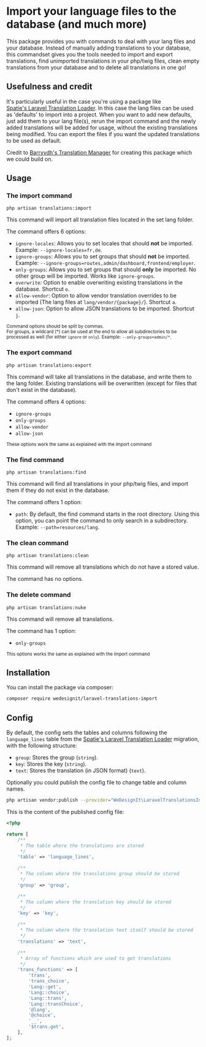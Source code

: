 # Import your language files to the database (and much more)

This package provides you with commands to deal with your lang files and your
database. Instead of manually adding translations to your database,
this commandset gives you the tools needed to import and export translations,
find unimported translations in your php/twig files, clean empty translations from 
your database and to delete all translations in one go!

## Usefulness and credit
It's particularly useful in the case you're using a package like  
[Spatie's Laravel Translation Loader](https://github.com/spatie/laravel-translation-loader). 
In this case the lang files can be used as 'defaults' to import into a project.
When you want to add new defaults, just add them to your lang file(s), rerun the 
import command and the newly added translations will be added for usage, without 
the existing translations being modified. You can export the files if you want the updated 
translations to be used as default. 

Credit to [Barryvdh's Translation Manager](https://github.com/barryvdh/laravel-translation-manager) for 
creating this package which we could build on.


## Usage

### The import command
```
php artisan translations:import
```
This command will import all translation files located in the set lang folder.

The command offers 6 options:
 * `ignore-locales`: Allows you to set locales that should **not** be imported. 
 <br>Example: `--ignore-locales=fr,de`.    
 * `ignore-groups`: Allows you to set groups that should **not** be imported.
 <br>Example: `--ignore-groups=routes,admin/dashboard,frontend/employer`.
 * `only-groups`: Allows you to set groups that should **only** be imported. No
 other group will be imported. Works like `ignore-groups`.
 * `overwrite`: Option to enable overwriting existing translations in the database.
 Shortcut `o`.
 * `allow-vendor`: Option to allow vendor translation overrides to be imported
 (The lang files at `lang/vendor/{package}/`). Shortcut `a`.
 * `allow-json`: Option to allow JSON translations to be imported. Shortcut `j`.

<small>Command options should be split by commas.<br>
For groups, a wildcard (*) can be used at the end to allow all subdirectories
to be processed as well (for either `ignore` or `only`). 
Example: `--only-groups=admin/*`.</small>


### The export command
```
php artisan translations:export
```
This command will take all translations in the database, and write them to the lang folder.
Existing translations will be overwritten (except for files that don't exist in the database).

The command offers 4 options:
 * `ignore-groups`
 * `only-groups`
 * `allow-vendor`
 * `allow-json`
 
<small>These options work the same as explained with the import command</small> 


### The find command
```
php artisan translations:find
```
This command will find all translations in your php/twig files, and import them
if they do not exist in the database.

The command offers 1 option:
 * `path`: By default, the find command starts in the root directory. Using this
 option, you can point the command to only search in a subdirectory. 
 <br>Example: `--path=resources/lang`.


### The clean command
```
php artisan translations:clean
```
This command will remove all translations which do not have a stored value.

The command has no options. 


### The delete command
```
php artisan translations:nuke
```
This command will remove all translations.

The command has 1 option: 
 * `only-groups`

<small>This options works the same as explained with the import command</small>
 
 
## Installation

You can install the package via composer: 

``` bash
composer require wedesignit/laravel-translations-import
```


## Config
By default, the config sets the tables and columns following the `language_lines`
table from the [Spatie's Laravel Translation Loader](https://github.com/spatie/laravel-translation-loader)
migration, with the following structure:
 * `group`: Stores the group (`string`).
 * `key`: Stores the key (`string`).
 * `text`: Stores the translation (in JSON format) (`text`).

Optionally you could publish the config file to change table and column names.

```bash
php artisan vendor:publish --provider="WeDesignIt\LaravelTranslationsImport\TranslationsImportServiceProvider" --tag="config"
```

This is the content of the published config file:
```php
<?php

return [
    /**
     * The table where the translations are stored
     */
    'table' => 'language_lines',

    /**
     * The column where the translations group should be stored
     */
    'group' => 'group',

    /**
     * The column where the translation key should be stored
     */
    'key' => 'key',

    /**
     * The column where the translation text itself should be stored
     */
    'translations' => 'text',

    /**
     * Array of functions which are used to get translations
     */
    'trans_functions' => [
        'trans',
        'trans_choice',
        'Lang::get',
        'Lang::choice',
        'Lang::trans',
        'Lang::transChoice',
        '@lang',
        '@choice',
        '__',
        '$trans.get',
    ],
];
```
